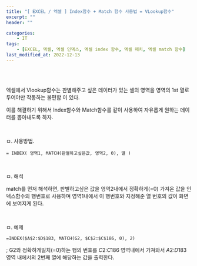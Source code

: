 ```yaml
---
title: "[ EXCEL / 엑셀 ] Index함수 + Match 함수 사용법 = VLookup함수"
excerpt: ""
header: ""

categories:
    - IT
tags:
    - [EXCEL, 엑셀, 엑셀 인덱스, 엑셀 index 함수, 엑셀 매치, 엑셀 match 함수]
last_modified_at: 2022-12-13
---
```

<br><br>


엑셀에서 Vlookup함수는 판별해주고 싶은 데이터가 있는 셀의 영역을 영역의 1st 열로 두어야만 작동하는 불편함 이 있다.


이를 해결하기 위해서 Index함수와 Match함수를 같이 사용하여 자유롭게 원하는 데이터를 뽑아내도록 하자.


<br> 

ㅁ. 사용방법.
```
= INDEX( 영역1, MATCH(판별하고싶은값, 영역2, 0), 열 )
```
 
<br>


ㅁ. 해석

match를 먼저 해석하면, 판별하고싶은 값을 영역2내에서 정확하게(=0) 가져온 값을 인덱스함수의 행번호로 사용하며 영역1내에서 이 행번호와 지정해준 열 번호의 값이 화면에 보여지게 된다.

<br>

ㅁ. 예제
```
=INDEX($A$2:$D$183, MATCH(G2, $C$2:$C$186, 0), 2)
```
; G2와 정확하게일치(=0)하는 행의 번호를 $C$2:$C$186 영역내에서 가져와서 $A$2:$D$183 영역 내에서의 2번째 열에 해당하는 값을 출력한다.
